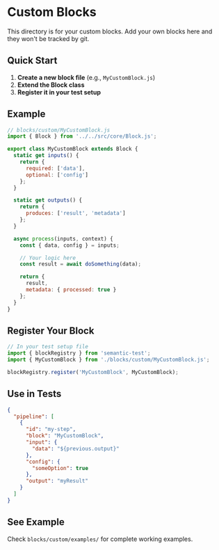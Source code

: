 # Custom Blocks

This directory is for your custom blocks. Add your own blocks here and they won't be tracked by git.

## Quick Start

1. **Create a new block file** (e.g., `MyCustomBlock.js`)
2. **Extend the Block class**
3. **Register it in your test setup**

## Example

```javascript
// blocks/custom/MyCustomBlock.js
import { Block } from '../../src/core/Block.js';

export class MyCustomBlock extends Block {
  static get inputs() {
    return {
      required: ['data'],
      optional: ['config']
    };
  }

  static get outputs() {
    return {
      produces: ['result', 'metadata']
    };
  }

  async process(inputs, context) {
    const { data, config } = inputs;

    // Your logic here
    const result = await doSomething(data);

    return {
      result,
      metadata: { processed: true }
    };
  }
}
```

## Register Your Block

```javascript
// In your test setup file
import { blockRegistry } from 'semantic-test';
import { MyCustomBlock } from './blocks/custom/MyCustomBlock.js';

blockRegistry.register('MyCustomBlock', MyCustomBlock);
```

## Use in Tests

```json
{
  "pipeline": [
    {
      "id": "my-step",
      "block": "MyCustomBlock",
      "input": {
        "data": "${previous.output}"
      },
      "config": {
        "someOption": true
      },
      "output": "myResult"
    }
  ]
}
```

## See Example

Check `blocks/custom/examples/` for complete working examples.
